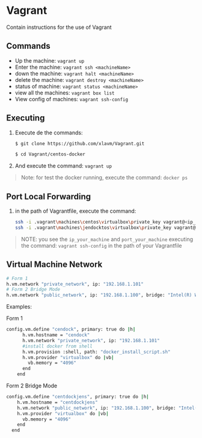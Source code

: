 # Vagrant

Contain instructions for the use of Vagrant

## Commands

* Up the machine: `vagrant up`
* Enter the machine: `vagrant ssh <machineName>`
* down the machine: `vagrant halt <machineName>`
* delete the machine: `vagrant destroy <machineName>`
* status of machine: `vagrant status <machineName>`
* view all the machines: `vagrant box list`
* View config of machines: `vagrant ssh-config`

## Executing 

1. Execute de the commands:
     ```bash
     $ git clone https://github.com/xlavm/Vagrant.git

     $ cd Vagrant/centos-docker
     ``` 
2. And execute the command: `vagrant up`
> Note: for test the docker running, execute the command: `docker ps`


## Port Local Forwarding

1. in the path of Vagrantfile, execute the command:
   ```bash
   ssh -i .vagrant\machines\centos\virtualbox\private_key vagrant@<ip_your_machine> -p <port_your_machine> -L <port_to_expose>:localhost:<port_to_expose>
   ssh -i .vagrant\machines\jendocktos\virtualbox\private_key vagrant@127.0.0.1 -p 2222 -L 9090:localhost:9090
   ```
> NOTE: you see the `ip_your_machine` and `port_your_machine` executing the command: `vagrant ssh-config` in the path of your Vagrantfile


## Virtual Machine Network

```bash
# Form 1
h.vm.network "private_network", ip: "192.168.1.101"
# Form 2 Bridge Mode
h.vm.network "public_network", ip: "192.168.1.100", bridge: "Intel(R) Wireless-AC 9560"
```
Examples:

Form  1
```bash
config.vm.define "cendock", primary: true do |h|
      h.vm.hostname = "cendock"
      h.vm.network "private_network", ip: "192.168.1.101"
      #install docker from shell
      h.vm.provision :shell, path: "docker_install_script.sh"
      h.vm.provider "virtualbox" do |vb|
        vb.memory = "4096"
      end
    end
```
Form 2 Bridge Mode
```bash
config.vm.define "centdockjens", primary: true do |h|
    h.vm.hostname = "centdockjens"
    h.vm.network "public_network", ip: "192.168.1.100", bridge: "Intel(R) Wireless-AC 9560"
    h.vm.provider "virtualbox" do |vb|
      vb.memory = "4096"
    end
  end
```



